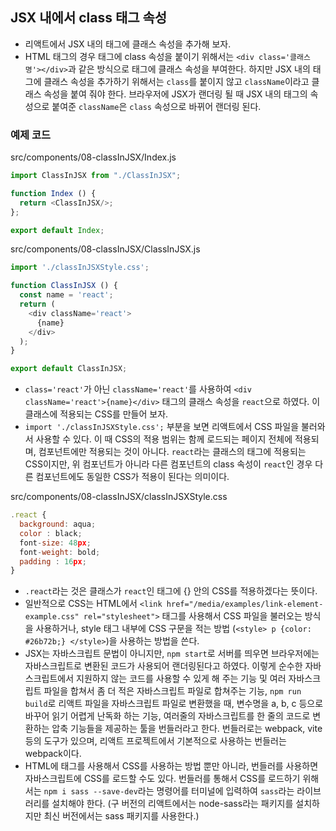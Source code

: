 ## JSX 내에서 class 태그 속성
- 리액트에서 JSX 내의 태그에 클래스 속성을 추가해 보자.
- HTML 태그의 경우 태그에 class 속성을 붙이기 위해서는 `<div class='클래스명'></div>`과 같은 방식으로 태그에 클래스 속성을 부여한다. 하지만 JSX 내의 태그에 클래스 속성을 추가하기 위해서는 `class`를 붙이지 않고 `className`이라고 클래스 속성을 붙여 줘야 한다. 브라우저에 JSX가 랜더링 될 때 JSX 내의 태그의 속성으로 붙여준 `className`은 `class` 속성으로 바뀌어 랜더링 된다.

### 예제 코드
src/components/08-classInJSX/Index.js
```js
import ClassInJSX from "./ClassInJSX";

function Index () {
  return <ClassInJSX/>;
};

export default Index;
```

src/components/08-classInJSX/ClassInJSX.js
```js
import './classInJSXStyle.css';

function ClassInJSX () {
  const name = 'react';
  return (
    <div className='react'>
      {name}
    </div>
  );
}

export default ClassInJSX;
```
- `class='react'`가 아닌 `className='react'`를 사용하여 `<div className='react'>{name}</div>` 태그의 클래스 속성을 `react`으로 하였다. 이 클래스에 적용되는 CSS를 만들어 보자.
- `import './classInJSXStyle.css';` 부분을 보면 리액트에서 CSS 파일을 불러와서 사용할 수 있다. 이 때 CSS의 적용 범위는 함께 로드되는 페이지 전체에 적용되며, 컴포넌트에만 적용되는 것이 아니다. `react`라는 클래스의 태그에 적용되는 CSS이지만, 위 컴포넌트가 아니라 다른 컴포넌트의 class 속성이 `react`인 경우 다른 컴포넌트에도 동일한 CSS가 적용이 된다는 의미이다.

src/components/08-classInJSX/classInJSXStyle.css
```js
.react {
  background: aqua;
  color : black;
  font-size: 48px;
  font-weight: bold;
  padding : 16px;
}
```
- `.react`라는 것은 클래스가 `react`인 태그에 {} 안의 CSS를 적용하겠다는 뜻이다.
- 일반적으로 CSS는 HTML에서 `<link href="/media/examples/link-element-example.css" rel="stylesheet">` 태그를 사용해서 CSS 파일을 불러오는 방식을 사용하거나, style 태그 내부에 CSS 구문을 적는 방법 (`<style> p {color: #26b72b;} </style>`)을 사용하는 방법을 쓴다.
- JSX는 자바스크립트 문법이 아니지만, `npm start`로 서버를 띄우면 브라우저에는 자바스크립트로 변환된 코드가 사용되어 랜더링된다고 하였다. 이렇게 순수한 자바스크립트에서 지원하지 않는 코드를 사용할 수 있게 해 주는 기능 및 여러 자바스크립트 파일을 합쳐서 좀 더 적은 자바스크립트 파일로 합쳐주는 기능, `npm run build`로 리액트 파일을 자바스크립트 파일로 변환했을 때, 변수명을 a, b, c 등으로 바꾸어 읽기 어렵게 난독화 하는 기능, 여러줄의 자바스크립트를 한 줄의 코드로 변환하는 압축 기능들을 제공하는 툴을 번들러라고 한다. 번들러로는 webpack, vite 등의 도구가 있으며, 리액트 프로젝트에서 기본적으로 사용하는 번들러는 webpack이다.
- HTML에 태그를 사용해서 CSS를 사용하는 방법 뿐만 아니라, 번들러를 사용하면 자바스크립트에 CSS를 로드할 수도 있다. 번들러를 통해서 CSS를 로드하기 위해서는 `npm i sass --save-dev`라는 명령어를 터미널에 입력하여 `sass`라는 라이브러리를 설치해야 한다. (구 버전의 리액트에서는 node-sass라는 패키지를 설치하지만 최신 버전에서는 sass 패키지를 사용한다.)